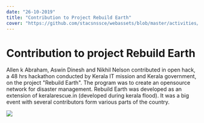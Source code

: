 ```yaml
---
date: "26-10-2019"
title: "Contribution to Project Rebuild Earth"
cover: "https://github.com/stacsnssce/webassets/blob/master/activities/openhack.jpg?raw=true"
---
```

# Contribution to project Rebuild Earth

Allen k Abraham,  Aswin Dinesh and Nikhil Nelson contributed in open hack, a 48 hrs hackathon conducted by Kerala IT mission and Kerala government, on the project "Rebuild Earth". The program was to create an opensource network for disaster management. Rebuild Earth was developed as an extension of keralarescue.in (developed during kerala flood). It was a big event with several contributors form various parts of the country.

![](https://github.com/stacsnssce/webassets/blob/master/activities/openhack.jpg?raw=true)
